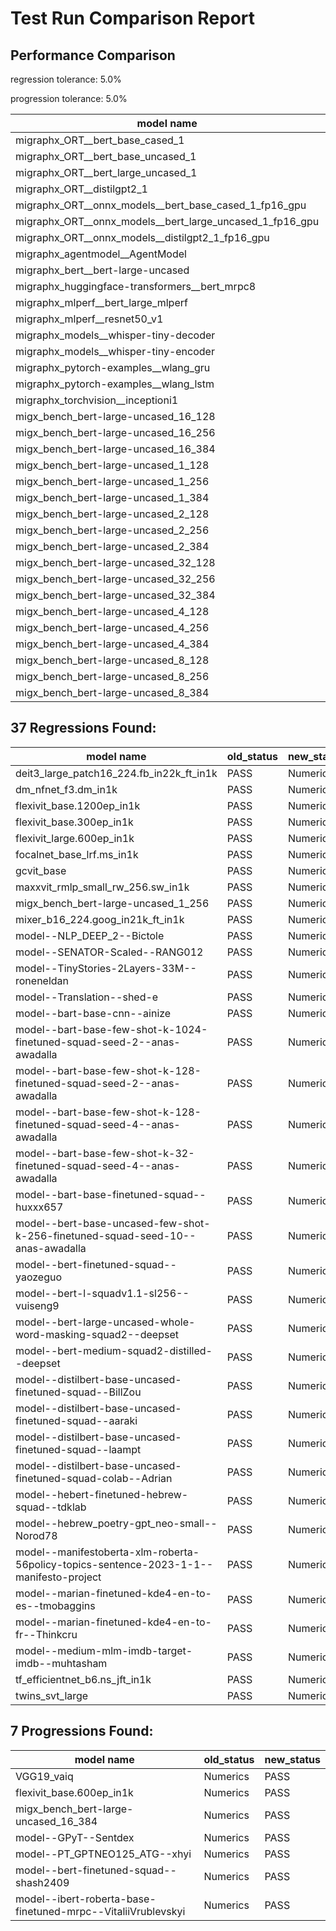 # Test Run Comparison Report

## Performance Comparison

regression tolerance: 5.0%

progression tolerance: 5.0%

|model name|exit_status|analysis|old_time_ms|new_time_ms|change_ms|percent_change|
|---|---|---|---|---|---|---|
|migraphx_ORT__bert_base_cased_1|PASS|progression|119.1593|106.9361|-12.2232|-10.26%|
|migraphx_ORT__bert_base_uncased_1|PASS|within tol|108.584|107.9591|-0.6249|-0.58%|
|migraphx_ORT__bert_large_uncased_1|PASS|within tol|464.206|458.7627|-5.4433|-1.17%|
|migraphx_ORT__distilgpt2_1|PASS|within tol|59.3619|59.4951|0.1332|0.22%|
|migraphx_ORT__onnx_models__bert_base_cased_1_fp16_gpu|Numerics|within tol|61.2884|61.7969|0.5086|0.83%|
|migraphx_ORT__onnx_models__bert_large_uncased_1_fp16_gpu|Numerics|within tol|240.009|240.7266|0.7177|0.3%|
|migraphx_ORT__onnx_models__distilgpt2_1_fp16_gpu|Numerics|within tol|35.3545|35.6908|0.3362|0.95%|
|migraphx_agentmodel__AgentModel|Numerics|within tol|1.7219|1.7201|-0.0019|-0.11%|
|migraphx_bert__bert-large-uncased|PASS|within tol|18.9317|19.5617|0.6299|3.33%|
|migraphx_huggingface-transformers__bert_mrpc8|PASS|within tol|7.0204|7.0784|0.058|0.83%|
|migraphx_mlperf__bert_large_mlperf|Numerics|progression|31.3692|28.3782|-2.991|-9.53%|
|migraphx_mlperf__resnet50_v1|PASS|regression|4.8272|5.0961|0.2689|5.57%|
|migraphx_models__whisper-tiny-decoder|PASS|within tol|44.3811|43.8178|-0.5633|-1.27%|
|migraphx_models__whisper-tiny-encoder|Numerics|within tol|45.7584|46.492|0.7336|1.6%|
|migraphx_pytorch-examples__wlang_gru|PASS|regression|17.3311|18.2084|0.8773|5.06%|
|migraphx_pytorch-examples__wlang_lstm|PASS|progression|9.6754|6.0105|-3.6649|-37.88%|
|migraphx_torchvision__inceptioni1|PASS|within tol|4.9087|4.8999|-0.0087|-0.18%|
|migx_bench_bert-large-uncased_16_128|PASS|within tol|32.2987|32.3466|0.048|0.15%|
|migx_bench_bert-large-uncased_16_256|PASS|within tol|53.5123|53.5609|0.0486|0.09%|
|migx_bench_bert-large-uncased_16_384|PASS|within tol|70.3283|69.0177|-1.3106|-1.86%|
|migx_bench_bert-large-uncased_1_128|PASS|within tol|12.0656|12.1167|0.0511|0.42%|
|migx_bench_bert-large-uncased_1_256|Numerics|regression|12.4153|43.1761|30.7607|247.76%|
|migx_bench_bert-large-uncased_1_384|PASS|within tol|19.2507|19.2727|0.0221|0.11%|
|migx_bench_bert-large-uncased_2_128|PASS|within tol|12.8689|12.8005|-0.0684|-0.53%|
|migx_bench_bert-large-uncased_2_256|PASS|regression|13.5278|295.4942|281.9664|2084.35%|
|migx_bench_bert-large-uncased_2_384|PASS|within tol|20.7159|20.8686|0.1527|0.74%|
|migx_bench_bert-large-uncased_32_128|PASS|regression|66.0798|237.7795|171.6997|259.84%|
|migx_bench_bert-large-uncased_32_256|PASS|within tol|99.01|98.0254|-0.9846|-0.99%|
|migx_bench_bert-large-uncased_32_384|PASS|within tol|138.8489|138.1536|-0.6953|-0.5%|
|migx_bench_bert-large-uncased_4_128|PASS|within tol|14.5552|14.4131|-0.1421|-0.98%|
|migx_bench_bert-large-uncased_4_256|PASS|within tol|16.3802|16.5652|0.185|1.13%|
|migx_bench_bert-large-uncased_4_384|PASS|within tol|24.9511|25.1823|0.2311|0.93%|
|migx_bench_bert-large-uncased_8_128|PASS|within tol|18.8773|19.1242|0.2469|1.31%|
|migx_bench_bert-large-uncased_8_256|PASS|within tol|26.678|26.9861|0.3081|1.15%|
|migx_bench_bert-large-uncased_8_384|PASS|within tol|38.9209|39.0936|0.1727|0.44%|

## 37 Regressions Found:

|model name|old_status|new_status|
|---|---|---|
|deit3_large_patch16_224.fb_in22k_ft_in1k|PASS|Numerics|
|dm_nfnet_f3.dm_in1k|PASS|Numerics|
|flexivit_base.1200ep_in1k|PASS|Numerics|
|flexivit_base.300ep_in1k|PASS|Numerics|
|flexivit_large.600ep_in1k|PASS|Numerics|
|focalnet_base_lrf.ms_in1k|PASS|Numerics|
|gcvit_base|PASS|Numerics|
|maxxvit_rmlp_small_rw_256.sw_in1k|PASS|Numerics|
|migx_bench_bert-large-uncased_1_256|PASS|Numerics|
|mixer_b16_224.goog_in21k_ft_in1k|PASS|Numerics|
|model--NLP_DEEP_2--Bictole|PASS|Numerics|
|model--SENATOR-Scaled--RANG012|PASS|Numerics|
|model--TinyStories-2Layers-33M--roneneldan|PASS|Numerics|
|model--Translation--shed-e|PASS|Numerics|
|model--bart-base-cnn--ainize|PASS|Numerics|
|model--bart-base-few-shot-k-1024-finetuned-squad-seed-2--anas-awadalla|PASS|Numerics|
|model--bart-base-few-shot-k-128-finetuned-squad-seed-2--anas-awadalla|PASS|Numerics|
|model--bart-base-few-shot-k-128-finetuned-squad-seed-4--anas-awadalla|PASS|Numerics|
|model--bart-base-few-shot-k-32-finetuned-squad-seed-4--anas-awadalla|PASS|Numerics|
|model--bart-base-finetuned-squad--huxxx657|PASS|Numerics|
|model--bert-base-uncased-few-shot-k-256-finetuned-squad-seed-10--anas-awadalla|PASS|Numerics|
|model--bert-finetuned-squad--yaozeguo|PASS|Numerics|
|model--bert-l-squadv1.1-sl256--vuiseng9|PASS|Numerics|
|model--bert-large-uncased-whole-word-masking-squad2--deepset|PASS|Numerics|
|model--bert-medium-squad2-distilled--deepset|PASS|Numerics|
|model--distilbert-base-uncased-finetuned-squad--BillZou|PASS|Numerics|
|model--distilbert-base-uncased-finetuned-squad--aaraki|PASS|Numerics|
|model--distilbert-base-uncased-finetuned-squad--laampt|PASS|Numerics|
|model--distilbert-base-uncased-finetuned-squad-colab--Adrian|PASS|Numerics|
|model--hebert-finetuned-hebrew-squad--tdklab|PASS|Numerics|
|model--hebrew_poetry-gpt_neo-small--Norod78|PASS|Numerics|
|model--manifestoberta-xlm-roberta-56policy-topics-sentence-2023-1-1--manifesto-project|PASS|Numerics|
|model--marian-finetuned-kde4-en-to-es--tmobaggins|PASS|Numerics|
|model--marian-finetuned-kde4-en-to-fr--Thinkcru|PASS|Numerics|
|model--medium-mlm-imdb-target-imdb--muhtasham|PASS|Numerics|
|tf_efficientnet_b6.ns_jft_in1k|PASS|Numerics|
|twins_svt_large|PASS|Numerics|

## 7 Progressions Found:

|model name|old_status|new_status|
|---|---|---|
|VGG19_vaiq|Numerics|PASS|
|flexivit_base.600ep_in1k|Numerics|PASS|
|migx_bench_bert-large-uncased_16_384|Numerics|PASS|
|model--GPyT--Sentdex|Numerics|PASS|
|model--PT_GPTNEO125_ATG--xhyi|Numerics|PASS|
|model--bert-finetuned-squad--shash2409|Numerics|PASS|
|model--ibert-roberta-base-finetuned-mrpc--VitaliiVrublevskyi|Numerics|PASS|

